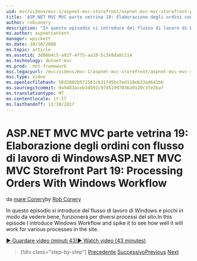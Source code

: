 ```yaml
---
uid: mvc/videos/mvc-1/aspnet-mvc-storefront/aspnet-mvc-mvc-storefront-part-19-processing-orders-with-windows-workflow
title: 'ASP.NET MVC MVC parte vetrina 19: Elaborazione degli ordini con flusso di lavoro di Windows | Documenti Microsoft'
author: robconery
description: "In questo episodio si introduce del flusso di lavoro di Windows e picchi in modo da vedere bene, funzionerà per diversi processi del sito."
ms.author: aspnetcontent
manager: wpickett
ms.date: 10/16/2008
ms.topic: article
ms.assetid: 3d08b4c5-a92f-4f75-aa10-5c2e9da8c114
ms.technology: dotnet-mvc
ms.prod: .net-framework
msc.legacyurl: /mvc/videos/mvc-1/aspnet-mvc-storefront/aspnet-mvc-mvc-storefront-part-19-processing-orders-with-windows-workflow
msc.type: video
ms.openlocfilehash: 56d2802b571561cb31f45bc7ed118eb33a4641bb
ms.sourcegitcommit: 9a9483aceb34591c97451997036a9120c3fe2baf
ms.translationtype: MT
ms.contentlocale: it-IT
ms.lasthandoff: 11/10/2017
---
```

<a name="aspnet-mvc-mvc-storefront-part-19-processing-orders-with-windows-workflow"></a><span data-ttu-id="d8f03-103">ASP.NET MVC MVC parte vetrina 19: Elaborazione degli ordini con flusso di lavoro di Windows</span><span class="sxs-lookup"><span data-stu-id="d8f03-103">ASP.NET MVC MVC Storefront Part 19: Processing Orders With Windows Workflow</span></span>
====================
<span data-ttu-id="d8f03-104">da [mare Conery](https://github.com/robconery)</span><span class="sxs-lookup"><span data-stu-id="d8f03-104">by [Rob Conery](https://github.com/robconery)</span></span>

<span data-ttu-id="d8f03-105">In questo episodio si introduce del flusso di lavoro di Windows e picchi in modo da vedere bene, funzionerà per diversi processi del sito.</span><span class="sxs-lookup"><span data-stu-id="d8f03-105">In this episode I introduce Windows Workflow and spike it to see how well it will work for various processes in the site.</span></span>

[<span data-ttu-id="d8f03-106">&#9654; Guardare video (minuti 43)</span><span class="sxs-lookup"><span data-stu-id="d8f03-106">&#9654; Watch video (43 minutes)</span></span>](https://channel9.msdn.com/Blogs/ASP-NET-Site-Videos/aspnet-mvc-mvc-storefront-part-19-processing-orders-with-windows-workflow)

>[!div class="step-by-step"]
<span data-ttu-id="d8f03-107">[Precedente](aspnet-mvc-storefront-part-18-creating-an-experience.md)
[Successivo](aspnet-mvc-storefront-part-19a-windows-workflow-followup.md)</span><span class="sxs-lookup"><span data-stu-id="d8f03-107">[Previous](aspnet-mvc-storefront-part-18-creating-an-experience.md)
[Next](aspnet-mvc-storefront-part-19a-windows-workflow-followup.md)</span></span>
